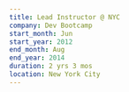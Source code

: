 ```yaml
---
title: Lead Instructor @ NYC
company: Dev Bootcamp
start_month: Jun
start_year: 2012
end_month: Aug
end_year: 2014
duration: 2 yrs 3 mos
location: New York City
---
```

